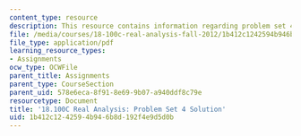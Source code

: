 ```yaml
---
content_type: resource
description: This resource contains information regarding problem set 4 solution.
file: /media/courses/18-100c-real-analysis-fall-2012/1b412c1242594b946b8d192f4e9d5d0b_MIT18_100CF12_Prob_Set_4.pdf
file_type: application/pdf
learning_resource_types:
- Assignments
ocw_type: OCWFile
parent_title: Assignments
parent_type: CourseSection
parent_uid: 578e6eca-8f91-8e69-9b07-a940ddf8c79e
resourcetype: Document
title: '18.100C Real Analysis: Problem Set 4 Solution'
uid: 1b412c12-4259-4b94-6b8d-192f4e9d5d0b
---
```


